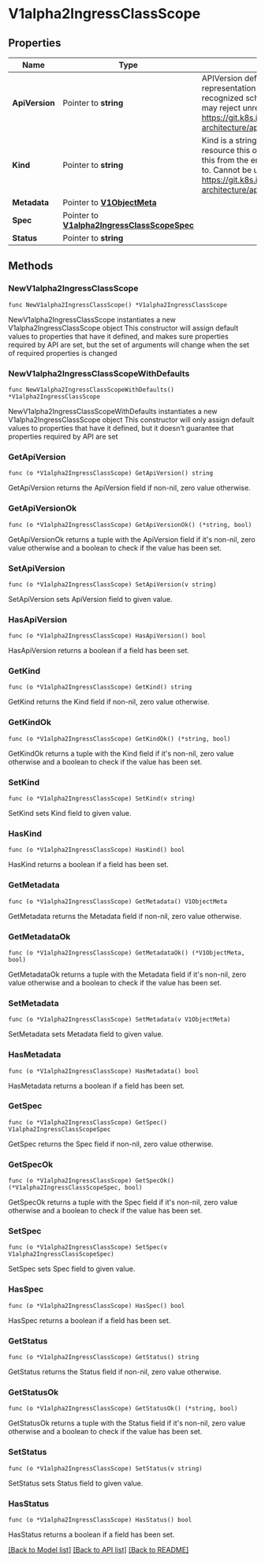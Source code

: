 # V1alpha2IngressClassScope

## Properties

Name | Type | Description | Notes
------------ | ------------- | ------------- | -------------
**ApiVersion** | Pointer to **string** | APIVersion defines the versioned schema of this representation of an object. Servers should convert recognized schemas to the latest internal value, and may reject unrecognized values. More info: https://git.k8s.io/community/contributors/devel/sig-architecture/api-conventions.md#resources | [optional] 
**Kind** | Pointer to **string** | Kind is a string value representing the REST resource this object represents. Servers may infer this from the endpoint the client submits requests to. Cannot be updated. In CamelCase. More info: https://git.k8s.io/community/contributors/devel/sig-architecture/api-conventions.md#types-kinds | [optional] 
**Metadata** | Pointer to [**V1ObjectMeta**](V1ObjectMeta.md) |  | [optional] 
**Spec** | Pointer to [**V1alpha2IngressClassScopeSpec**](V1alpha2IngressClassScopeSpec.md) |  | [optional] 
**Status** | Pointer to **string** |  | [optional] 

## Methods

### NewV1alpha2IngressClassScope

`func NewV1alpha2IngressClassScope() *V1alpha2IngressClassScope`

NewV1alpha2IngressClassScope instantiates a new V1alpha2IngressClassScope object
This constructor will assign default values to properties that have it defined,
and makes sure properties required by API are set, but the set of arguments
will change when the set of required properties is changed

### NewV1alpha2IngressClassScopeWithDefaults

`func NewV1alpha2IngressClassScopeWithDefaults() *V1alpha2IngressClassScope`

NewV1alpha2IngressClassScopeWithDefaults instantiates a new V1alpha2IngressClassScope object
This constructor will only assign default values to properties that have it defined,
but it doesn't guarantee that properties required by API are set

### GetApiVersion

`func (o *V1alpha2IngressClassScope) GetApiVersion() string`

GetApiVersion returns the ApiVersion field if non-nil, zero value otherwise.

### GetApiVersionOk

`func (o *V1alpha2IngressClassScope) GetApiVersionOk() (*string, bool)`

GetApiVersionOk returns a tuple with the ApiVersion field if it's non-nil, zero value otherwise
and a boolean to check if the value has been set.

### SetApiVersion

`func (o *V1alpha2IngressClassScope) SetApiVersion(v string)`

SetApiVersion sets ApiVersion field to given value.

### HasApiVersion

`func (o *V1alpha2IngressClassScope) HasApiVersion() bool`

HasApiVersion returns a boolean if a field has been set.

### GetKind

`func (o *V1alpha2IngressClassScope) GetKind() string`

GetKind returns the Kind field if non-nil, zero value otherwise.

### GetKindOk

`func (o *V1alpha2IngressClassScope) GetKindOk() (*string, bool)`

GetKindOk returns a tuple with the Kind field if it's non-nil, zero value otherwise
and a boolean to check if the value has been set.

### SetKind

`func (o *V1alpha2IngressClassScope) SetKind(v string)`

SetKind sets Kind field to given value.

### HasKind

`func (o *V1alpha2IngressClassScope) HasKind() bool`

HasKind returns a boolean if a field has been set.

### GetMetadata

`func (o *V1alpha2IngressClassScope) GetMetadata() V1ObjectMeta`

GetMetadata returns the Metadata field if non-nil, zero value otherwise.

### GetMetadataOk

`func (o *V1alpha2IngressClassScope) GetMetadataOk() (*V1ObjectMeta, bool)`

GetMetadataOk returns a tuple with the Metadata field if it's non-nil, zero value otherwise
and a boolean to check if the value has been set.

### SetMetadata

`func (o *V1alpha2IngressClassScope) SetMetadata(v V1ObjectMeta)`

SetMetadata sets Metadata field to given value.

### HasMetadata

`func (o *V1alpha2IngressClassScope) HasMetadata() bool`

HasMetadata returns a boolean if a field has been set.

### GetSpec

`func (o *V1alpha2IngressClassScope) GetSpec() V1alpha2IngressClassScopeSpec`

GetSpec returns the Spec field if non-nil, zero value otherwise.

### GetSpecOk

`func (o *V1alpha2IngressClassScope) GetSpecOk() (*V1alpha2IngressClassScopeSpec, bool)`

GetSpecOk returns a tuple with the Spec field if it's non-nil, zero value otherwise
and a boolean to check if the value has been set.

### SetSpec

`func (o *V1alpha2IngressClassScope) SetSpec(v V1alpha2IngressClassScopeSpec)`

SetSpec sets Spec field to given value.

### HasSpec

`func (o *V1alpha2IngressClassScope) HasSpec() bool`

HasSpec returns a boolean if a field has been set.

### GetStatus

`func (o *V1alpha2IngressClassScope) GetStatus() string`

GetStatus returns the Status field if non-nil, zero value otherwise.

### GetStatusOk

`func (o *V1alpha2IngressClassScope) GetStatusOk() (*string, bool)`

GetStatusOk returns a tuple with the Status field if it's non-nil, zero value otherwise
and a boolean to check if the value has been set.

### SetStatus

`func (o *V1alpha2IngressClassScope) SetStatus(v string)`

SetStatus sets Status field to given value.

### HasStatus

`func (o *V1alpha2IngressClassScope) HasStatus() bool`

HasStatus returns a boolean if a field has been set.


[[Back to Model list]](../README.md#documentation-for-models) [[Back to API list]](../README.md#documentation-for-api-endpoints) [[Back to README]](../README.md)


